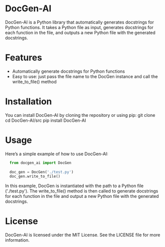 # DocGen-AI
DocGen-AI is a Python library that automatically generates docstrings for Python functions. It takes a Python file as input, generates docstrings for each function in the file, and outputs a new Python file with the generated docstrings.
# Features
 * Automatically generate docstrings for Python functions
 * Easy to use: just pass the file name to the DocGen instance and call the write_to_file() method
# Installation
You can install DocGen-AI by cloning the repository or using pip:
      git clone [<repository-url>](https://github.com/RijinRaju/DocGen-AI/)
      cd DocGen-AI/src
      pip install DocGen-AI


# Usage
Here’s a simple example of how to use DocGen-AI:
```python 
  from docgen_ai import DocGen
  
  doc_gen = DocGen('./test.py')
  doc_gen.write_to_file()
```
In this example, DocGen is instantiated with the path to a Python file ('./test.py'). The write_to_file() method is then called to generate docstrings for each function in the file and output a new Python file with the generated docstrings.

# License
DocGen-AI is licensed under the MIT License. See the LICENSE file for more information.
